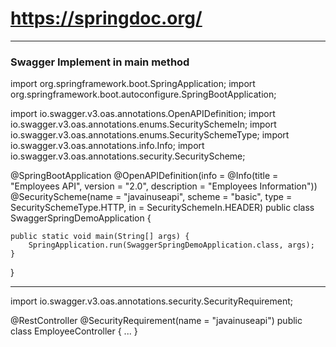 
# https://springdoc.org/

---

### Swagger Implement in main method

import org.springframework.boot.SpringApplication;
import org.springframework.boot.autoconfigure.SpringBootApplication;

import io.swagger.v3.oas.annotations.OpenAPIDefinition;
import io.swagger.v3.oas.annotations.enums.SecuritySchemeIn;
import io.swagger.v3.oas.annotations.enums.SecuritySchemeType;
import io.swagger.v3.oas.annotations.info.Info;
import io.swagger.v3.oas.annotations.security.SecurityScheme;

@SpringBootApplication
@OpenAPIDefinition(info = @Info(title = "Employees API", version = "2.0", description = "Employees Information"))
@SecurityScheme(name = "javainuseapi", scheme = "basic", type = SecuritySchemeType.HTTP, in = SecuritySchemeIn.HEADER)
public class SwaggerSpringDemoApplication {

	public static void main(String[] args) {
		SpringApplication.run(SwaggerSpringDemoApplication.class, args);
	}

}

---


import io.swagger.v3.oas.annotations.security.SecurityRequirement;

@RestController
@SecurityRequirement(name = "javainuseapi")
public class EmployeeController {
	...
}
